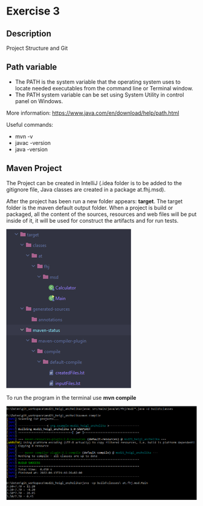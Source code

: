 # Exercise 3
## Description
Project Structure and Git

## Path variable


* The PATH is the system variable that the operating system uses to locate needed executables from the command line or Terminal window.
* The PATH system variable can be set using System Utility in control panel on Windows.

More information: https://www.java.com/en/download/help/path.html

Useful commands:
* mvn -v
* javac -version
* java -version


## Maven Project
The Project can be created in IntelliJ (.idea folder is to be added to the gitignore file, Java classes are created in a package at.fhj.msd).

After the project has been run a new folder appears: **target**.
The target folder is the maven default output folder. When a project is build or packaged, all the content of the sources, resources and web files will be put inside of it, it will be used for construct the artifacts and for run tests.


![target](media/Screenshot_target.png)

To run the program in the terminal use **mvn compile**

![compile](media/Screenshot_terminal.png)

